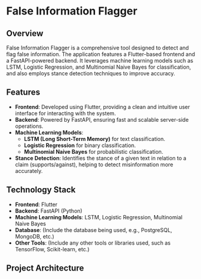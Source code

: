# False Information Flagger

## Overview
False Information Flagger is a comprehensive tool designed to detect and flag false information. The application features a Flutter-based frontend and a FastAPI-powered backend. It leverages machine learning models such as LSTM, Logistic Regression, and Multinomial Naive Bayes for classification, and also employs stance detection techniques to improve accuracy.

## Features
- **Frontend**: Developed using Flutter, providing a clean and intuitive user interface for interacting with the system.
- **Backend**: Powered by FastAPI, ensuring fast and scalable server-side operations.
- **Machine Learning Models**: 
  - **LSTM (Long Short-Term Memory)** for text classification.
  - **Logistic Regression** for binary classification.
  - **Multinomial Naive Bayes** for probabilistic classification.
- **Stance Detection**: Identifies the stance of a given text in relation to a claim (supports/against), helping to detect misinformation more accurately.

## Technology Stack
- **Frontend**: Flutter
- **Backend**: FastAPI (Python)
- **Machine Learning Models**: LSTM, Logistic Regression, Multinomial Naive Bayes
- **Database**: (Include the database being used, e.g., PostgreSQL, MongoDB, etc.)
- **Other Tools**: (Include any other tools or libraries used, such as TensorFlow, Scikit-learn, etc.)

## Project Architecture
